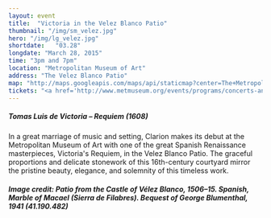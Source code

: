 ```yaml
---
layout: event
title:  "Victoria in the Velez Blanco Patio"
thumbnail: "/img/sm_velez.jpg"
hero: "/img/lg_velez.jpg"
shortdate:   "03.28"
longdate: "March 28, 2015"
time: "3pm and 7pm"
location: "Metropolitan Museum of Art"
address: "The Velez Blanco Patio"
map: "http://maps.googleapis.com/maps/api/staticmap?center=The+Metropolitan+Museum+of+Art,+New York,+NY&zoom=16&size=700x300&visual_refresh=true&maptype=roadmap&markers=color:green%7Clabel:A%7C40.779532,-73.963346&sensor=false"
tickets: "<a href='http://www.metmuseum.org/events/programs/concerts-and-performances/clarion-society?eid=4672' class='btn btn-default'>Buy Now</a>"
---
```


##### Tomas Luis de Victoria – Requiem (1608)

In a great marriage of music and setting, Clarion makes its debut at the Metropolitan Museum of Art with one of the great Spanish Renaissance masterpieces, Victoria's Requiem, in the Velez Blanco Patio.  The graceful proportions and delicate stonework of this 16th-century courtyard mirror the pristine beauty, elegance, and solemnity of this timeless work.

##### Image credit: Patio from the Castle of Vélez Blanco, 1506–15. Spanish, Marble of Macael (Sierra de Filabres). Bequest of George Blumenthal, 1941 (41.190.482)
